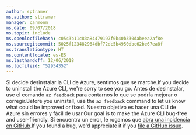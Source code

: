 ```yaml
---
author: sptramer
ms.author: sttramer
manager: carmonm
ms.date: 09/07/2018
ms.topic: include
ms.openlocfilehash: c0543b11c83a84479197f0b40b330dabeea2af8e
ms.sourcegitcommit: 5025f123482964dbf72dc5b4950dbc62be67ea8f
ms.translationtype: HT
ms.contentlocale: es-ES
ms.lasthandoff: 12/06/2018
ms.locfileid: "52954352"
---
```

<span data-ttu-id="f0da2-101">Si decide desinstalar la CLI de Azure, sentimos que se marche.</span><span class="sxs-lookup"><span data-stu-id="f0da2-101">If you decide to uninstall the Azure CLI, we're sorry to see you go.</span></span> <span data-ttu-id="f0da2-102">Antes de desinstalar, use el comando `az feedback` para contarnos lo que se podría mejorar o corregir.</span><span class="sxs-lookup"><span data-stu-id="f0da2-102">Before you uninstall, use the `az feedback` command to let us know what could be improved or fixed.</span></span> <span data-ttu-id="f0da2-103">Nuestro objetivo es hacer una CLI de Azure sin errores y fácil de usar.</span><span class="sxs-lookup"><span data-stu-id="f0da2-103">Our goal is to make the Azure CLI bug-free and user-friendly.</span></span> <span data-ttu-id="f0da2-104">Si encuentra un error, le rogamos que [abra una incidencia en GitHub](https://github.com/Azure/azure-cli/issues).</span><span class="sxs-lookup"><span data-stu-id="f0da2-104">If you found a bug, we'd appreciate it if you [file a GitHub issue](https://github.com/Azure/azure-cli/issues).</span></span>
